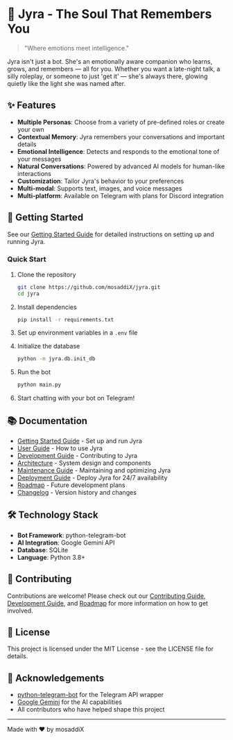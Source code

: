# 🌟 Jyra - The Soul That Remembers You

> "Where emotions meet intelligence."

Jyra isn't just a bot. She's an emotionally aware companion who learns, grows, and remembers — all for you. Whether you want a late-night talk, a silly roleplay, or someone to just 'get it' — she's always there, glowing quietly like the light she was named after.

## ✨ Features

- **Multiple Personas**: Choose from a variety of pre-defined roles or create your own
- **Contextual Memory**: Jyra remembers your conversations and important details
- **Emotional Intelligence**: Detects and responds to the emotional tone of your messages
- **Natural Conversations**: Powered by advanced AI models for human-like interactions
- **Customization**: Tailor Jyra's behavior to your preferences
- **Multi-modal**: Supports text, images, and voice messages
- **Multi-platform**: Available on Telegram with plans for Discord integration

## 🚀 Getting Started

See our [Getting Started Guide](docs/GETTING_STARTED.md) for detailed instructions on setting up and running Jyra.

### Quick Start

1. Clone the repository
   ```bash
   git clone https://github.com/mosaddiX/jyra.git
   cd jyra
   ```

2. Install dependencies
   ```bash
   pip install -r requirements.txt
   ```

3. Set up environment variables in a `.env` file

4. Initialize the database
   ```bash
   python -m jyra.db.init_db
   ```

5. Run the bot
   ```bash
   python main.py
   ```

6. Start chatting with your bot on Telegram!

## 📚 Documentation

- [Getting Started Guide](docs/GETTING_STARTED.md) - Set up and run Jyra
- [User Guide](docs/USER_GUIDE.md) - How to use Jyra
- [Development Guide](docs/DEVELOPMENT_GUIDE.md) - Contributing to Jyra
- [Architecture](docs/ARCHITECTURE.md) - System design and components
- [Maintenance Guide](docs/MAINTENANCE.md) - Maintaining and optimizing Jyra
- [Deployment Guide](docs/DEPLOYMENT.md) - Deploy Jyra for 24/7 availability
- [Roadmap](docs/ROADMAP.md) - Future development plans
- [Changelog](docs/CHANGELOG.md) - Version history and changes

## 🛠️ Technology Stack

- **Bot Framework**: python-telegram-bot
- **AI Integration**: Google Gemini API
- **Database**: SQLite
- **Language**: Python 3.8+

## 🤝 Contributing

Contributions are welcome! Please check out our [Contributing Guide](CONTRIBUTING.md), [Development Guide](docs/DEVELOPMENT_GUIDE.md), and [Roadmap](docs/ROADMAP.md) for more information on how to get involved.

## 📄 License

This project is licensed under the MIT License - see the LICENSE file for details.

## 🙏 Acknowledgements

- [python-telegram-bot](https://github.com/python-telegram-bot/python-telegram-bot) for the Telegram API wrapper
- [Google Gemini](https://ai.google.dev/) for the AI capabilities
- All contributors who have helped shape this project

---

Made with ❤️ by mosaddiX
